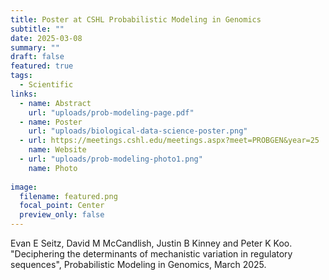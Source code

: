```yaml
---
title: Poster at CSHL Probabilistic Modeling in Genomics
subtitle: ""
date: 2025-03-08
summary: ""
draft: false
featured: true
tags:
  - Scientific
links:
  - name: Abstract
    url: "uploads/prob-modeling-page.pdf"
  - name: Poster
    url: "uploads/biological-data-science-poster.png"
  - url: https://meetings.cshl.edu/meetings.aspx?meet=PROBGEN&year=25
    name: Website
  - url: "uploads/prob-modeling-photo1.png"
    name: Photo
    
image:
  filename: featured.png
  focal_point: Center
  preview_only: false
---
```


Evan E Seitz, David M McCandlish, Justin B Kinney and Peter K Koo. "Deciphering the determinants of mechanistic variation in
regulatory sequences", Probabilistic Modeling in Genomics, March 2025.
